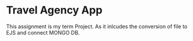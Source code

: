 # Travel Agency App 

This assignment is my term Project. As it inlcudes the conversion of file to EJS and connect MONGO DB.
